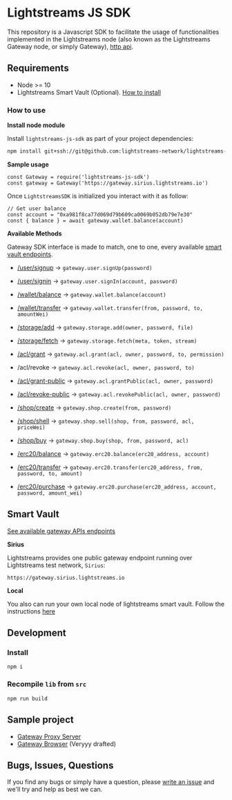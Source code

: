 # Lightstreams JS SDK

This repository is a Javascript SDK to facilitate the usage of functionalities
implemented in the Lightstreams node (also known as the Lightstreams Gateway node, or simply Gateway), [http api](https://docs.lightstreams.network/api-docs).

## Requirements
- Node >= 10
- Lightstreams Smart Vault (Optional). [How to install](https://docs.lightstreams.network/getting-started/install/)

### How to use

**Install node module**

Install `lightstreams-js-sdk` as part of your project dependencies:
```bash
npm install git+ssh://git@github.com:lightstreams-network/lightstreams-js-sdk#master --save
```

**Sample usage**
```
const Gateway = require('lightstreams-js-sdk')
const gateway = Gateway('https://gateway.sirius.lightstreams.io')
```

Once `LightstreamsSDK` is initialized you interact with it as follow:
```
// Get user balance
const account = "0xa981f8ca77d069d79b609ca0069b052db79e7e30"
const { balance } = await gateway.wallet.balance(account)
```

**Available Methods**

Gateway SDK interface is made to match, one to one, every available [smart vault endpoints](https://docs.lightstreams.network/api-docs).

- [/user/signup](https://docs.lightstreams.network/api-docs/#operation/userSignup)  ->  `gateway.user.signUp(password)`
- [/user/signin](https://docs.lightstreams.network/api-docs/#operation/userSignin)  ->  `gateway.user.signIn(account, password)`

- [/wallet/balance](https://docs.lightstreams.network/api-docs/#operation/walletBalance)    ->  `gateway.wallet.balance(account)`
- [/wallet/transfer](https://docs.lightstreams.network/api-docs/#operation/walletTransfer)  ->  `gateway.wallet.transfer(from, password, to, amountWei)`

- [/storage/add](https://docs.lightstreams.network/api-docs/#tag/Storage)   ->  `gateway.storage.add(owner, password, file)`
- [/storage/fetch](https://docs.lightstreams.network/api-docs/#operation/storageFetch)  ->  `gateway.storage.fetch(meta, token, stream)`

- [/acl/grant](https://docs.lightstreams.network/api-docs/#operation/aclGrant)  ->  `gateway.acl.grant(acl, owner, password, to, permission)`
- /acl/revoke   ->  `gateway.acl.revoke(acl, owner, password, to)`
- [/acl/grant-public](https://docs.lightstreams.network/api-docs/#operation/aclGrantPublic) ->  `gateway.acl.grantPublic(acl, owner, password)`
- [/acl/revoke-public](https://docs.lightstreams.network/api-docs/#operation/aclRevoke)    ->  `gateway.acl.revokePublic(acl, owner, password)`

- [/shop/create](https://docs.lightstreams.network/api-docs/#operation/shopCreate)  ->  `gateway.shop.create(from, password)`
- [/shop/shell](https://docs.lightstreams.network/api-docs/#operation/shopSell) ->  `gateway.shop.sell(shop, from, password, acl, priceWei)`
- [/shop/buy](https://docs.lightstreams.network/api-docs/#operation/shopBuy)    ->  `gateway.shop.buy(shop, from, password, acl)`

- [/erc20/balance](https://docs.lightstreams.network/api-docs/#operation/erc20Balance)  ->  `gateway.erc20.balance(erc20_address, account)`
- [/erc20/transfer](https://docs.lightstreams.network/api-docs/#operation/erc20Transfer)    ->  `gateway.erc20.transfer(erc20_address, from, password, to, amount)`
- [/erc20/purchase](https://docs.lightstreams.network/api-docs/#operation/erc20Purchase)    -> `gateway.erc20.purchase(erc20_address, account, password, amount_wei)`

## Smart Vault

[See available gateway APIs endpoints](#available-gateway-apis)

**Sirius**

Lightstreams provides one public gateway endpoint running over Lightstreams test network, `Sirius`:
```
https://gateway.sirius.lightstreams.io
```

**Local**

You also can run your own local node of lightstreams smart vault. Follow the instructions [here](https://docs.lightstreams.network/getting-started/quick-start/#running-lightstreams-node)

## Development

### Install
```
npm i
```

### Recompile `lib` from `src`
```
npm run build
```

## Sample project
- [Gateway Proxy Server](https://github.com/lightstreams-network/lightstreams-js-sdk/tree/master/example/gateway-proxy)
- [Gateway Browser](https://github.com/lightstreams-network/lightstreams-js-sdk/tree/master/example/gateway-proxy) (Veryyy drafted)

## Bugs, Issues, Questions
If you find any bugs or simply have a question, please [write an issue](https://github.com/lightstreams-network/lightstreams-js-sdk/issues) and we'll try and help as best we can.

